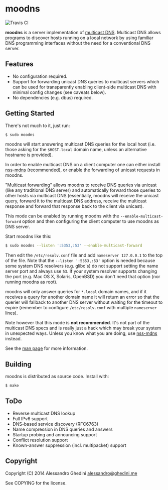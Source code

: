 moodns
======

![Travis CI](https://secure.travis-ci.org/ghedo/moodns.png)

**moodns** is a server implementation of [multicast DNS][rfc]. Multicast DNS
allows programs to discover hosts running on a local network by using familiar
DNS programming interfaces without the need for a conventional DNS server.

[rfc]: http://tools.ietf.org/html/rfc6762

Features
--------

* No configuration required.
* Support for forwarding unicast DNS queries to multicast servers which can be
  used for transparently enabling client-side multicast DNS with minimal config
  changes (see caveats below).
* No dependencies (e.g. dbus) required.

Getting Started
---------------

There's not much to it, just run:

```bash
$ sudo moodns
```

moodns will start answering multicast DNS queries for the local host (i.e. those
asking for the `$HOST.local` domain name, unless an alternative hostname is
provided).

In order to enable multicast DNS on a client computer one can either install
[nss-mdns][nss] (recommended), or enable the forwarding of unicast requests in
moodns.

"Multicast forwarding" allows moodns to receive DNS queries via unicast (like
any traditional DNS server) and automatically forward those queries to other
hosts via multicast DNS (essentially, moodns will receive the unicast query,
forward it to the multicast DNS address, receive the multicast response and
forward that response back to the client via unicast).

This mode can be enabled by running moodns with the `--enable-multicast-forward`
option and then configuring the client computer to use moodns as DNS server.

Start moodns like this:

```bash
$ sudo moodns --listen ':5353,:53' --enable-multicast-forward
```

Then edit the `/etc/resolv.conf` file and add `nameserver 127.0.0.1` to the top
of the file. Note that the `--listen ':5353,:53'` option is needed because some
system DNS resolvers (e.g. glibc's) do not support setting the name server port
and always use `53`. If your system resolver supports changing the port (e.g.
Mac OS X, Solaris, OpenBSD) you don't need that option (nor running moodns as
root).

moodns will only answer queries for `*.local` domain names, and if it receives
a query for another domain name it will return an error so that the querier will
fallback to another DNS server without waiting for the timeout to expire
(remember to configure `/etc/resolv.conf` with multiple `nameserver` lines).

Note however that this mode is **not recommended**. It's not part of the
multicast DNS specs and is really just a hack which may break your system in
unexpected ways. Unless you know what you are doing, use [nss-mdns][nss]
instead.

See the [man page](http://ghedo.github.io/moodns/) for more information.

[nss]: http://0pointer.de/lennart/projects/nss-mdns/

Building
--------

moodns is distributed as source code. Install with:

```bash
$ make
```

ToDo
----

- Reverse multicast DNS lookup
- Full IPv6 support
- DNS-based service discovery (RFC6763)
- Name compression in DNS queries and answers
- Startup probing and announcing support
- Conflict resolution support
- Known-answer suppression (incl. multipacket) support

Copyright
---------

Copyright (C) 2014 Alessandro Ghedini <alessandro@ghedini.me>

See COPYING for the license.

